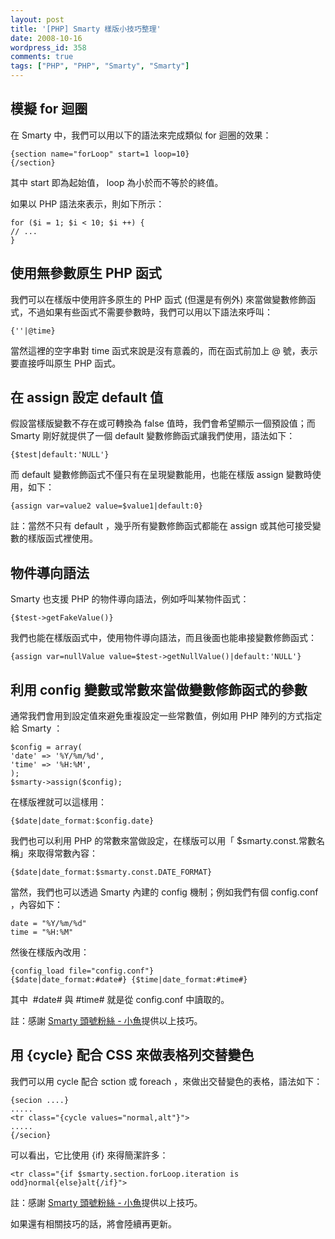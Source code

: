 ```yaml
---
layout: post
title: '[PHP] Smarty 樣版小技巧整理'
date: 2008-10-16
wordpress_id: 358
comments: true
tags: ["PHP", "PHP", "Smarty", "Smarty"]
---
```


<!--more-->

## 模擬 for 迴圈

在 Smarty 中，我們可以用以下的語法來完成類似 for 迴圈的效果：

```
{section name="forLoop" start=1 loop=10}
{/section}

```

其中 start 即為起始值， loop 為小於而不等於的終值。

如果以 PHP 語法來表示，則如下所示：

```
for ($i = 1; $i < 10; $i ++) {
// ...
}

```

## 使用無參數原生 PHP 函式

我們可以在樣版中使用許多原生的 PHP 函式 (但還是有例外) 來當做變數修飾函式，不過如果有些函式不需要參數時，我們可以用以下語法來呼叫：

```
{''|@time}

```

當然這裡的空字串對 time 函式來說是沒有意義的，而在函式前加上 @ 號，表示要直接呼叫原生 PHP 函式。

## 在 assign 設定 default 值

假設當樣版變數不存在或可轉換為 false 值時，我們會希望顯示一個預設值；而 Smarty 剛好就提供了一個 default 變數修飾函式讓我們使用，語法如下：

```
{$test|default:'NULL'}

```

而 default 變數修飾函式不僅只有在呈現變數能用，也能在樣版 assign 變數時使用，如下：

```
{assign var=value2 value=$value1|default:0}

```

註：當然不只有 default ，幾乎所有變數修飾函式都能在 assign 或其他可接受變數的樣版函式裡使用。

## 物件導向語法

Smarty 也支援 PHP 的物件導向語法，例如呼叫某物件函式：

```
{$test->getFakeValue()}

```

我們也能在樣版函式中，使用物件導向語法，而且後面也能串接變數修飾函式：

```
{assign var=nullValue value=$test->getNullValue()|default:'NULL'}

```

## 利用 config 變數或常數來當做變數修飾函式的參數

通常我們會用到設定值來避免重複設定一些常數值，例如用 PHP 陣列的方式指定給 Smarty ：

```
$config = array(
'date' => '%Y/%m/%d',
'time' => '%H:%M',
);
$smarty->assign($config);

```

在樣版裡就可以這樣用：

```
{$date|date_format:$config.date}

```

我們也可以利用 PHP 的常數來當做設定，在樣版可以用「 $smarty.const.常數名稱」來取得常數內容：

```
{$date|date_format:$smarty.const.DATE_FORMAT}

```

當然，我們也可以透過 Smarty 內建的 config 機制；例如我們有個 config.conf ，內容如下：

```
date = "%Y/%m/%d"
time = "%H:%M"

```

然後在樣版內改用：

```
{config_load file="config.conf"}
{$date|date_format:#date#} {$time|date_format:#time#}

```

其中 &nbsp;#date# 與 #time# 就是從 config.conf 中讀取的。

註：感謝 [Smarty 頭號粉絲 - 小魚](http://www.fishbear.idv.tw/babyblog2008/main.php?B_ID=48)提供以上技巧。

## 用 {cycle} 配合 CSS 來做表格列交替變色

我們可以用 cycle 配合 sction 或 foreach ，來做出交替變色的表格，語法如下：

```
{secion ....}
.....
<tr class="{cycle values="normal,alt"}">
.....
{/secion}

```

可以看出，它比使用 {if} 來得簡潔許多：

```
<tr class="{if $smarty.section.forLoop.iteration is odd}normal{else}alt{/if}">

```

註：感謝 [Smarty 頭號粉絲 - 小魚](http://www.fishbear.idv.tw/babyblog2008/main.php?B_ID=48)提供以上技巧。

如果還有相關技巧的話，將會陸續再更新。
